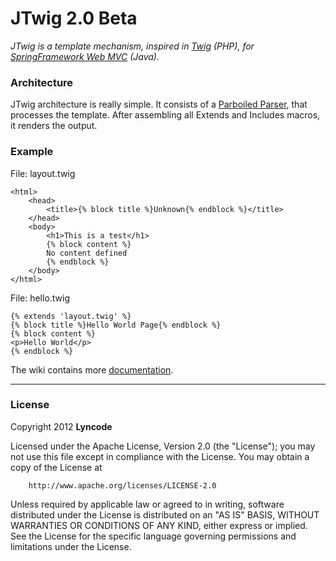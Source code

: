 # JTwig 2.0 Beta

*JTwig is a template mechanism, inspired in [Twig](http://twig.sensiolabs.org/) (PHP), for [SpringFramework Web MVC](http://www.springsource.org) (Java).*


### Architecture

JTwig architecture is really simple. It consists of a [Parboiled Parser](https://github.com/sirthias/parboiled), that processes the template. After assembling all Extends and Includes macros, it renders the output.

### Example

File: layout.twig
<pre><code>&lt;html&gt;
	&lt;head&gt;
		&lt;title&gt;{% block title %}Unknown{% endblock %}&lt;/title&gt;
	&lt;/head&gt;
	&lt;body&gt;
		&lt;h1&gt;This is a test&lt;/h1&gt;
		{% block content %}
		No content defined
		{% endblock %}
	&lt;/body&gt;
&lt;/html&gt;
</code></pre>

File: hello.twig
<pre><code>{% extends 'layout.twig' %}
{% block title %}Hello World Page{% endblock %}
{% block content %}
&lt;p&gt;Hello World&lt;/p&gt;
{% endblock %}
</code></pre>

The wiki contains more [documentation](/lyncode/jtwig/wiki).

----------

### License


Copyright 2012 **Lyncode**

Licensed under the Apache License, Version 2.0 (the "License"); 
you may not use this file except in compliance with the License. You may obtain a copy of the License at

        http://www.apache.org/licenses/LICENSE-2.0

Unless required by applicable law or agreed to in writing, software distributed under the License is distributed on an "AS IS" BASIS, WITHOUT WARRANTIES OR CONDITIONS OF ANY KIND, either express or implied.
See the License for the specific language governing permissions and limitations under the License.
